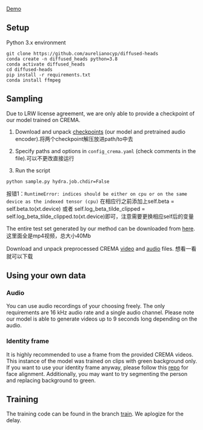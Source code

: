 [Demo](https://youtu.be/DSipIDj-5q0)


## Setup
Python 3.x environment
```
git clone https://github.com/aurelianocyp/diffused-heads
conda create -n diffused_heads python=3.8
conda activate diffused_heads
cd diffused-heads
pip install -r requirements.txt
conda install ffmpeg
```

## Sampling
Due to LRW license agreement, we are only able to provide a checkpoint of our model trained on CREMA.




1. Download and unpack [checkpoints](https://drive.google.com/file/d/1U90egQvzERHclTYPCjZadrEMyF7TAPa-/view?usp=drive_link) (our model and pretrained audio encoder).将两个checkpoint解压放进path/to中去
   

   
3. Specify paths and options in `config_crema.yaml` (check comments in the file).可以不更改直接运行
   
4. Run the script
```
python sample.py hydra.job.chdir=False
```
报错1：`RuntimeError: indices should be either on cpu or on the same device as the indexed tensor (cpu)`
在相应行之前添加上self.beta = self.beta.to(xt.device) 或者 self.log_beta_tilde_clipped = self.log_beta_tilde_clipped.to(xt.device)即可，注意需要更换相应self后的变量

The entire test set generated by our method can be downloaded from [here](https://drive.google.com/file/d/1zWSqtV7O4WGkgh6WB55b8Mdg2lXXUudH/view?usp=drive_link).这里面全是mp4视频，总大小40Mb

Download and unpack preprocessed CREMA [video](https://drive.google.com/file/d/1rM0FZLGiy-bJcxpv4CTlbUf0FuROubdk/view?usp=drive_link) and [audio](https://drive.google.com/file/d/1uS7Vi8EwarJFGQhsYHDMSkQmaNuiJIVW/view?usp=drive_link) files. 想看一看就可以下载
## Using your own data
### Audio
You can use audio recordings of your choosing freely. The only requirements are 16 kHz audio rate and a single audio channel. Please note our model is able to generate videos up to 9 seconds long depending on the audio.

### Identity frame
It is highly recommended to use a frame from the provided CREMA videos. This instance of the model was trained on clips with green background only. If you want to use your identity frame anyway, please follow this [repo](https://github.com/DinoMan/face-processor) for face alignment. Additionally, you may want to try segmenting the person and replacing background to green.

## Training
The training code can be found in the branch [train](https://github.com/MStypulkowski/diffused-heads/tree/train). We aplogize for the delay.


